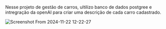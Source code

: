 Nesse projeto de gestão de carros, ultilizo  banco de dados postgree e intregração da openAI para criar uma descrição de cada carro cadastrado.


![Screenshot From 2024-11-22 12-22-27](https://github.com/user-attachments/assets/38d87402-b8fb-441a-8af4-9b6d9df1ee3d)
